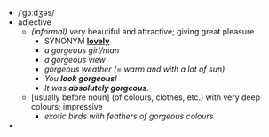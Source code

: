 - /ˈɡɔːdʒəs/
- adjective
	- *(informal)* very beautiful and attractive; giving great pleasure
		- SYNONYM [**lovely**](https://www.oxfordlearnersdictionaries.com/definition/english/lovely_1)
		- *a gorgeous girl/man*
		- *a gorgeous view*
		- *gorgeous weather (= warm and with a lot of sun)*
		- *You ***look gorgeous***!*
		- *It was ***absolutely gorgeous***.*
	- [usually before noun] (of colours, clothes, etc.) with very deep colours; impressive
		- *exotic birds with feathers of gorgeous colours*
-